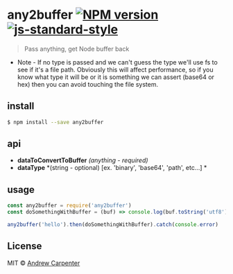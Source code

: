 # any2buffer [![NPM version](https://badge.fury.io/js/any2buffer.svg)](https://npmjs.org/package/any2buffer)   [![js-standard-style](https://img.shields.io/badge/code%20style-standard-brightgreen.svg?style=flat)](https://github.com/feross/standard)

> Pass anything, get Node buffer back

* Note - If no type is passed and we can't guess the type we'll use fs to
see if it's a file path. Obviously this will affect performance, so if you know
what type it will be or it is something we can assert (base64 or hex) then
you can avoid touching the file system.

## install

```sh
$ npm install --save any2buffer
```

## api
- **dataToConvertToBuffer** *(anything - required)*
- **dataType** *(string - optional) [ex. 'binary', 'base64', 'path', etc...] *

## usage

```js
const any2buffer = require('any2buffer')
const doSomethingWithBuffer = (buf) => console.log(buf.toString('utf8'))

any2buffer('hello').then(doSomethingWithBuffer).catch(console.error)
```

## License

MIT © [Andrew Carpenter](https://github.com/doesdev)

